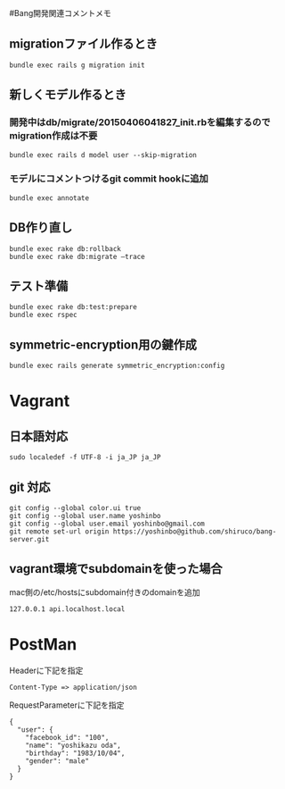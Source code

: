 #Bang開発関連コメントメモ
## migrationファイル作るとき
```
bundle exec rails g migration init
```

## 新しくモデル作るとき
### 開発中はdb/migrate/20150406041827_init.rbを編集するのでmigration作成は不要
```
bundle exec rails d model user --skip-migration
```
### モデルにコメントつけるgit commit hookに追加
```
bundle exec annotate
```

## DB作り直し
```
bundle exec rake db:rollback
bundle exec rake db:migrate —trace
```

## テスト準備
```
bundle exec rake db:test:prepare
bundle exec rspec
```

## symmetric-encryption用の鍵作成
```
bundle exec rails generate symmetric_encryption:config
```

# Vagrant
## 日本語対応
```
sudo localedef -f UTF-8 -i ja_JP ja_JP
```

## git 対応
```
git config --global color.ui true
git config --global user.name yoshinbo
git config --global user.email yoshinbo@gmail.com
git remote set-url origin https://yoshinbo@github.com/shiruco/bang-server.git
```

## vagrant環境でsubdomainを使った場合
mac側の/etc/hostsにsubdomain付きのdomainを追加
```
127.0.0.1 api.localhost.local
```

# PostMan
Headerに下記を指定
```
Content-Type => application/json
```
RequestParameterに下記を指定
```
{
  "user": {
    "facebook_id": "100",
    "name": "yoshikazu oda",
    "birthday": "1983/10/04",
    "gender": "male"
  }
}
```
